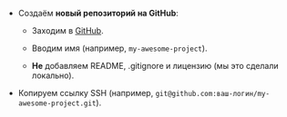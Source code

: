 - Создаём **новый репозиторий на GitHub**:
    
    - Заходим в [GitHub](https://github.com/new).
        
    - Вводим имя (например, `my-awesome-project`).
        
    - **Не** добавляем README, .gitignore и лицензию (мы это сделали локально).
        
- Копируем ссылку SSH (например, `git@github.com:ваш-логин/my-awesome-project.git`).